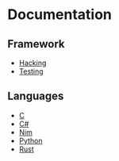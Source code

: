 Documentation
=============

## Framework
- [Hacking](./HACKING.md)
- [Testing](./TESTING.md)

## Languages
- [C](./C.md)
- [C#](./CSHARP.md)
- [Nim](./NIM.md)
- [Python](./PYTHON.md)
- [Rust](./RUST.md)
